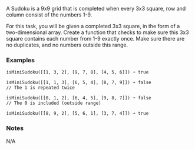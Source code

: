 A Sudoku is a 9x9 grid that is completed when every 3x3 square, row and column consist of the numbers 1-9.

For this task, you will be given a completed 3x3 square, in the form of a two-dimensional array. Create a function that checks to make sure this 3x3 square contains each number from 1-9 exactly once. Make sure there are no duplicates, and no numbers outside this range.


### Examples ###
    isMiniSudoku([[1, 3, 2], [9, 7, 8], [4, 5, 6]]) ➞ true

    isMiniSudoku([[1, 1, 3], [6, 5, 4], [8, 7, 9]]) ➞ false
    // The 1 is repeated twice

    isMiniSudoku([[0, 1, 2], [6, 4, 5], [9, 8, 7]]) ➞ false
    // The 0 is included (outside range)

    isMiniSudoku([[8, 9, 2], [5, 6, 1], [3, 7, 4]]) ➞ true


### Notes ###
N/A